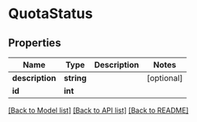 # QuotaStatus

## Properties
Name | Type | Description | Notes
------------ | ------------- | ------------- | -------------
**description** | **string** |  | [optional] 
**id** | **int** |  | 

[[Back to Model list]](../../README.md#documentation-for-models) [[Back to API list]](../../README.md#documentation-for-api-endpoints) [[Back to README]](../../README.md)

